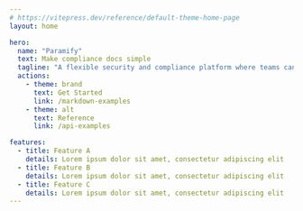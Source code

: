 ```yaml
---
# https://vitepress.dev/reference/default-theme-home-page
layout: home

hero:
  name: "Paramify"
  text: Make compliance docs simple
  tagline: "A flexible security and compliance platform where teams can quickly organize a security strategy and automate compliance deliverables."
  actions:
    - theme: brand
      text: Get Started
      link: /markdown-examples
    - theme: alt
      text: Reference
      link: /api-examples

features:
  - title: Feature A
    details: Lorem ipsum dolor sit amet, consectetur adipiscing elit
  - title: Feature B
    details: Lorem ipsum dolor sit amet, consectetur adipiscing elit
  - title: Feature C
    details: Lorem ipsum dolor sit amet, consectetur adipiscing elit
---
```


